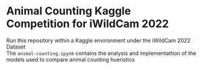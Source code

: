 # Animal Counting Kaggle Competition for iWildCam 2022
Run this repository within a Kaggle environment under the iWildCam 2022 Dataset <br> 
The `animal-counting.ipynb` contains the analysis and implementattion of the models used to compare animal counting hueristics
